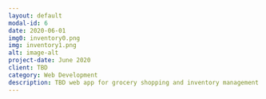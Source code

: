 ```yaml
---
layout: default
modal-id: 6
date: 2020-06-01
img0: inventory0.png
img: inventory1.png
alt: image-alt
project-date: June 2020
client: TBD
category: Web Development
description: TBD web app for grocery shopping and inventory management. For restaurant and personal use.
---
```

